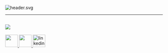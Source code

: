 ![header.svg](header.svg)

<hr>
<br>

<!-- <img align="right" src="https://spotify-github-profile.vercel.app/api/view?uid=22xbyei3onruqkyzrf2n6fmbi&cover_image=true" />-->

<img src="https://github-readme-stats.vercel.app/api/top-langs/?username=rhogeranacleto&theme=tokyonight&layout=compact"/>
<br><br>
<a href="https://www.instagram.com/rhogeranacleto/">
    <img src="https://cdn-icons.flaticon.com/png/512/3670/premium/3670274.png?token=exp=1649254929~hmac=4575f329c056b5427bc199eeb917c92b" height="40" />
  </a>
  <a href="https://www.twitter.com/rhogeranacleto/">
    <img src="https://cdn-icons-png.flaticon.com/512/1384/1384017.png" height="40" />
  </a>
  <a href="https://www.linkedin.com/in/rhogeranacleto/">
    <img src='https://cdn-icons-png.flaticon.com/512/1051/1051333.png' alt='linkedin' height='40'>
  </a>

<!-- <img src="https://visitor-badge.glitch.me/badge?page_id=rhogeranacleto"/> -->
